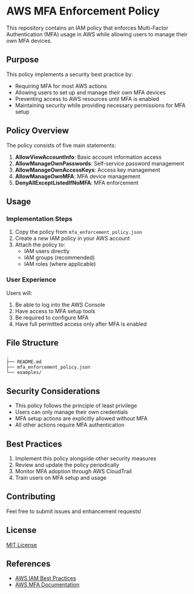 # AWS MFA Enforcement Policy

This repository contains an IAM policy that enforces Multi-Factor Authentication (MFA) usage in AWS while allowing users to manage their own MFA devices.

## Purpose

This policy implements a security best practice by:
- Requiring MFA for most AWS actions
- Allowing users to set up and manage their own MFA devices
- Preventing access to AWS resources until MFA is enabled
- Maintaining security while providing necessary permissions for MFA setup

## Policy Overview

The policy consists of five main statements:

1. **AllowViewAccountInfo**: Basic account information access
2. **AllowManageOwnPasswords**: Self-service password management
3. **AllowManageOwnAccessKeys**: Access key management
4. **AllowManageOwnMFA**: MFA device management
5. **DenyAllExceptListedIfNoMFA**: MFA enforcement

## Usage

### Implementation Steps

1. Copy the policy from `mfa_enforcement_policy.json`
2. Create a new IAM policy in your AWS account
3. Attach the policy to:
   - IAM users directly
   - IAM groups (recommended)
   - IAM roles (where applicable)

### User Experience

Users will:
1. Be able to log into the AWS Console
2. Have access to MFA setup tools
3. Be required to configure MFA
4. Have full permitted access only after MFA is enabled

## File Structure

```
.
├── README.md
├── mfa_enforcement_policy.json
└── examples/
```

## Security Considerations

- This policy follows the principle of least privilege
- Users can only manage their own credentials
- MFA setup actions are explicitly allowed without MFA
- All other actions require MFA authentication

## Best Practices

1. Implement this policy alongside other security measures
2. Review and update the policy periodically
3. Monitor MFA adoption through AWS CloudTrail
4. Train users on MFA setup and usage

## Contributing

Feel free to submit issues and enhancement requests!

## License

[MIT License](LICENSE)

## References

- [AWS IAM Best Practices](https://docs.aws.amazon.com/IAM/latest/UserGuide/best-practices.html)
- [AWS MFA Documentation](https://docs.aws.amazon.com/IAM/latest/UserGuide/id_credentials_mfa.html)
```
